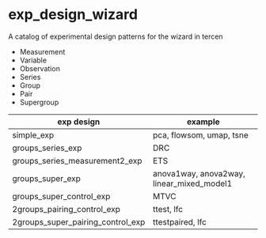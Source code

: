 # exp_design_wizard

A catalog of experimental design patterns for the wizard in tercen

* Measurement
* Variable
* Observation
* Series
* Group
* Pair
* Supergroup

|exp design|example
| ------  | --- |
|simple_exp|pca, flowsom, umap, tsne|
|groups_series_exp|DRC
|groups_series_measurement2_exp|ETS
|groups_super_exp|anova1way, anova2way, linear_mixed_model1
|groups_super_control_exp| MTVC
|2groups_pairing_control_exp|ttest, lfc
|2groups_super_pairing_control_exp|ttestpaired, lfc
